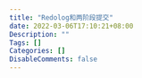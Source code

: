 ```yaml
---
title: "Redolog和两阶段提交"
date: 2022-03-06T17:10:21+08:00
Description: ""
Tags: []
Categories: []
DisableComments: false
---
```

